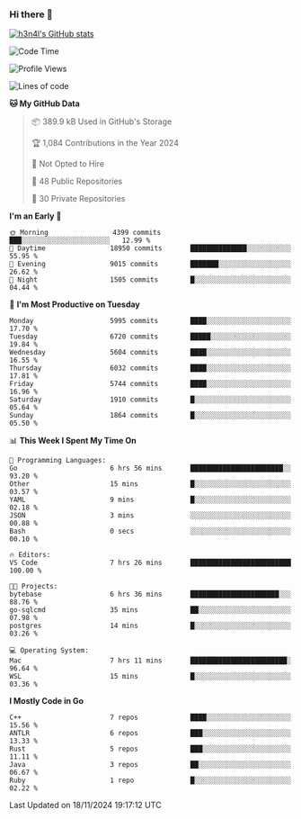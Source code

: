 ### Hi there 👋

[![h3n4l's GitHub stats](https://github-readme-stats.vercel.app/api?username=h3n4l&count_private=true&show_icons=true&theme=radical)](https://github.com/h3n4l/github-readme-stats)

<!--START_SECTION:waka-->
![Code Time](http://img.shields.io/badge/Code%20Time-2%2C009%20hrs%2042%20mins-blue)

![Profile Views](http://img.shields.io/badge/Profile%20Views-0-blue)

![Lines of code](https://img.shields.io/badge/From%20Hello%20World%20I%27ve%20Written-12.9%20million%20lines%20of%20code-blue)

**🐱 My GitHub Data** 

> 📦 389.9 kB Used in GitHub's Storage 
 > 
> 🏆 1,084 Contributions in the Year 2024
 > 
> 🚫 Not Opted to Hire
 > 
> 📜 48 Public Repositories 
 > 
> 🔑 30 Private Repositories 
 > 
**I'm an Early 🐤** 

```text
🌞 Morning                4399 commits        ███░░░░░░░░░░░░░░░░░░░░░░   12.99 % 
🌆 Daytime                18950 commits       ██████████████░░░░░░░░░░░   55.95 % 
🌃 Evening                9015 commits        ███████░░░░░░░░░░░░░░░░░░   26.62 % 
🌙 Night                  1505 commits        █░░░░░░░░░░░░░░░░░░░░░░░░   04.44 % 
```
📅 **I'm Most Productive on Tuesday** 

```text
Monday                   5995 commits        ████░░░░░░░░░░░░░░░░░░░░░   17.70 % 
Tuesday                  6720 commits        █████░░░░░░░░░░░░░░░░░░░░   19.84 % 
Wednesday                5604 commits        ████░░░░░░░░░░░░░░░░░░░░░   16.55 % 
Thursday                 6032 commits        ████░░░░░░░░░░░░░░░░░░░░░   17.81 % 
Friday                   5744 commits        ████░░░░░░░░░░░░░░░░░░░░░   16.96 % 
Saturday                 1910 commits        █░░░░░░░░░░░░░░░░░░░░░░░░   05.64 % 
Sunday                   1864 commits        █░░░░░░░░░░░░░░░░░░░░░░░░   05.50 % 
```


📊 **This Week I Spent My Time On** 

```text
💬 Programming Languages: 
Go                       6 hrs 56 mins       ███████████████████████░░   93.20 % 
Other                    15 mins             █░░░░░░░░░░░░░░░░░░░░░░░░   03.57 % 
YAML                     9 mins              █░░░░░░░░░░░░░░░░░░░░░░░░   02.18 % 
JSON                     3 mins              ░░░░░░░░░░░░░░░░░░░░░░░░░   00.88 % 
Bash                     0 secs              ░░░░░░░░░░░░░░░░░░░░░░░░░   00.10 % 

🔥 Editors: 
VS Code                  7 hrs 26 mins       █████████████████████████   100.00 % 

🐱‍💻 Projects: 
bytebase                 6 hrs 36 mins       ██████████████████████░░░   88.76 % 
go-sqlcmd                35 mins             ██░░░░░░░░░░░░░░░░░░░░░░░   07.98 % 
postgres                 14 mins             █░░░░░░░░░░░░░░░░░░░░░░░░   03.26 % 

💻 Operating System: 
Mac                      7 hrs 11 mins       ████████████████████████░   96.64 % 
WSL                      15 mins             █░░░░░░░░░░░░░░░░░░░░░░░░   03.36 % 
```

**I Mostly Code in Go** 

```text
C++                      7 repos             ████░░░░░░░░░░░░░░░░░░░░░   15.56 % 
ANTLR                    6 repos             ███░░░░░░░░░░░░░░░░░░░░░░   13.33 % 
Rust                     5 repos             ███░░░░░░░░░░░░░░░░░░░░░░   11.11 % 
Java                     3 repos             ██░░░░░░░░░░░░░░░░░░░░░░░   06.67 % 
Ruby                     1 repo              █░░░░░░░░░░░░░░░░░░░░░░░░   02.22 % 
```




 Last Updated on 18/11/2024 19:17:12 UTC
<!--END_SECTION:waka-->


